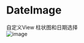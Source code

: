 # DateImage
自定义View 柱状图和日期选择  
![image](https://github.com/jingdong25/DateImage/blob/master/image/QQ%E6%88%AA%E5%9B%BE20190910101237.png)
